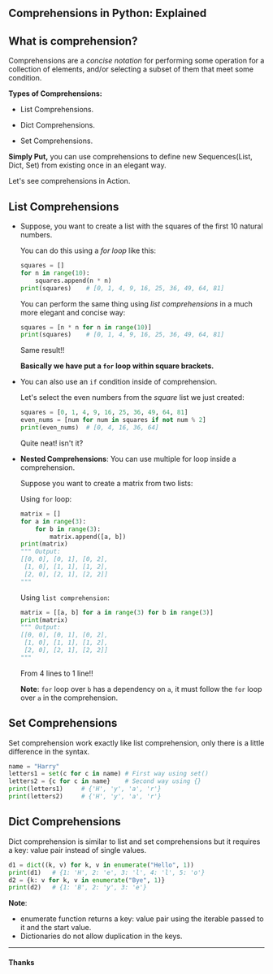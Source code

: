 ## Comprehensions in Python: Explained

## What is comprehension?

Comprehensions are a *concise notation* for performing some operation for a collection of elements, and/or selecting a subset of them that meet some condition.

**Types of Comprehensions:**

- List Comprehensions.

- Dict Comprehensions.
- Set Comprehensions.

**Simply Put,** you can use comprehensions to define new Sequences(List, Dict, Set) from existing once in an elegant way.

Let's see comprehensions in Action.



## List Comprehensions

- Suppose, you want to create a list with the squares of the first 10 natural numbers.

  You can do this using a *for loop* like this:

  ```python
  squares = []
  for n in range(10):
      squares.append(n * n)
  print(squares)	# [0, 1, 4, 9, 16, 25, 36, 49, 64, 81]
  ```

  You can perform the same thing using *list comprehensions* in a much more elegant and concise way:

  ```python
  squares = [n * n for n in range(10)]
  print(squares)	# [0, 1, 4, 9, 16, 25, 36, 49, 64, 81]
  ```

  Same result!!

  **Basically we have put a `for` loop within square brackets.**

- You can also use an `if` condition inside of comprehension.

  Let's select the even numbers from the *square* list we just created:

  ```python
  squares = [0, 1, 4, 9, 16, 25, 36, 49, 64, 81]
  even_nums = [num for num in squares if not num % 2]
  print(even_nums)	# [0, 4, 16, 36, 64]
  ```

  Quite neat! isn't it?

- **Nested Comprehensions**: You can use multiple for loop inside a comprehension.

  Suppose you want to create a matrix from two lists:

  Using `for` loop:

  ```python
  matrix = []
  for a in range(3):
      for b in range(3):
          matrix.append([a, b])
  print(matrix)
  """ Output: 
  [[0, 0], [0, 1], [0, 2],
   [1, 0], [1, 1], [1, 2], 
   [2, 0], [2, 1], [2, 2]]
  """
  ```

  Using `list comprehension`: 

  ```python
  matrix = [[a, b] for a in range(3) for b in range(3)]
  print(matrix)
  """ Output: 
  [[0, 0], [0, 1], [0, 2],
   [1, 0], [1, 1], [1, 2], 
   [2, 0], [2, 1], [2, 2]]
  """
  ```

  From 4 lines to 1 line!!

  **Note**:  `for` loop over `b` has a dependency on `a`, it must follow the `for` loop over `a` in the comprehension.



## Set Comprehensions

Set comprehension work exactly like list comprehension, only there is a little difference in the syntax.

```python
name = "Harry"
letters1 = set(c for c in name)	# First way using set()
letters2 = {c for c in name}	# Second way using {}
print(letters1)		# {'H', 'y', 'a', 'r'}
print(letters2)		# {'H', 'y', 'a', 'r'}
```



## Dict Comprehensions

Dict comprehension is similar to list and set comprehensions but it requires a key: value pair instead of single values.

```python
d1 = dict((k, v) for k, v in enumerate("Hello", 1))
print(d1)	# {1: 'H', 2: 'e', 3: 'l', 4: 'l', 5: 'o'}
d2 = {k: v for k, v in enumerate("Bye", 1)}
print(d2)	# {1: 'B', 2: 'y', 3: 'e'}
```

**Note**: 

- enumerate function returns a key: value pair using the iterable passed to it and the start value.
- Dictionaries do not allow duplication in the keys.

----

#### Thanks















